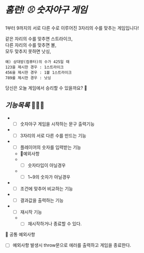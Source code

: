 # *홈런! ⚾️ 숫자야구 게임* 

1부터 9까지의 서로 다른 수로 이루어진 3자리의 수를 맞추는 게임입니다!

같은 자리의 수를 맞추면 스트라이크,    
다른 자리의 수를 맞추면 볼,     
모두 맞추지 못하면 낫싱,    

    예) 상대방(컴퓨터)의 수가 425일 때
    123을 제시한 경우 : 1스트라이크
    456을 제시한 경우 : 1볼 1스트라이크
    789를 제시한 경우 : 낫싱

당신은 오늘 게임에서 승리할 수 있을까요? 👀



## *기능목록* 🧑🏻‍💻

- -[ ] 숫자야구 게임을 시작하는 문구 출력기능     
- -[ ] 3자리의 서로 다른 수를 만드는 기능     
- -[ ] 플레이어의 숫자를 입력받는 기능    
  - 🚨예외사항    
  - -[ ] 숫자타입이 아닐경우 
  - -[ ] 1~9의 숫자가 아닐경우

- -[ ] 조건에 맞추어 비교하는 기능    
- -[ ] 결과값을 출력하는 기능   
- -[ ] 재시작 기능     
  - -[ ] 재시작하거나 종료할 수 있다. 

🚨 공통 예외사항     
-[ ] 예외사항 발생시 throw문으로 에러를 출력하고 게임을 종료한다.